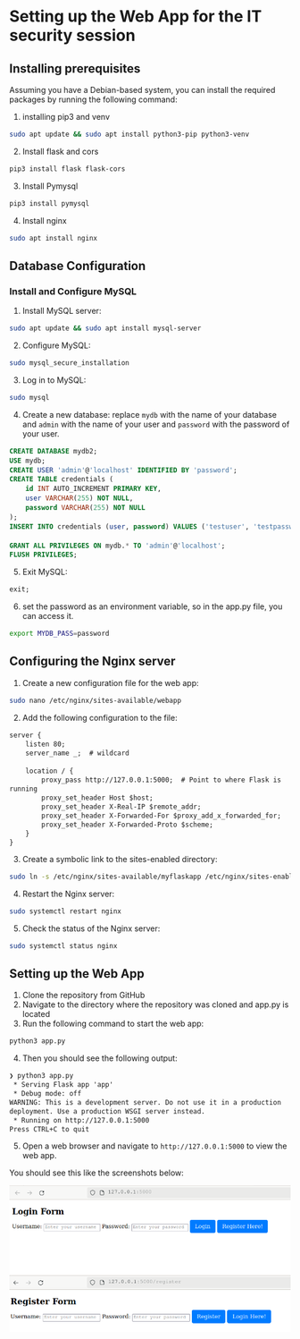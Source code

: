 
# Setting up the Web App for the IT security session

## Installing prerequisites
Assuming you have a Debian-based system, you can install the required packages by running the following command:

1. installing pip3 and venv
```bash
sudo apt update && sudo apt install python3-pip python3-venv
```
2. Install flask and cors
```bash
pip3 install flask flask-cors
```
3. Install Pymysql
```bash
pip3 install pymysql
```
4. Install nginx
```bash
sudo apt install nginx
```



## Database Configuration

### Install and Configure MySQL

1. Install MySQL server:

```bash
sudo apt update && sudo apt install mysql-server
```
2. Configure MySQL:

```bash
sudo mysql_secure_installation
```
3. Log in to MySQL:

```bash
sudo mysql
```
4. Create a new database:
   replace `mydb` with the name of your database and `admin` with the name of your user and `password` with the password of your user.
```sql
CREATE DATABASE mydb2;
USE mydb;
CREATE USER 'admin'@'localhost' IDENTIFIED BY 'password';
CREATE TABLE credentials (
    id INT AUTO_INCREMENT PRIMARY KEY,
    user VARCHAR(255) NOT NULL,
    password VARCHAR(255) NOT NULL
);
INSERT INTO credentials (user, password) VALUES ('testuser', 'testpassword');

GRANT ALL PRIVILEGES ON mydb.* TO 'admin'@'localhost';
FLUSH PRIVILEGES;
```
5. Exit MySQL:

```sql
exit;
```

6. set the password as an environment variable, so in the app.py file, you can access it.
```bash
export MYDB_PASS=password
```
## Configuring the Nginx server

1. Create a new configuration file for the web app:
```bash
sudo nano /etc/nginx/sites-available/webapp
```

2. Add the following configuration to the file:
```nginx
server {
    listen 80;
    server_name _;  # wildcard

    location / {
        proxy_pass http://127.0.0.1:5000;  # Point to where Flask is running
        proxy_set_header Host $host;
        proxy_set_header X-Real-IP $remote_addr;
        proxy_set_header X-Forwarded-For $proxy_add_x_forwarded_for;
        proxy_set_header X-Forwarded-Proto $scheme;
    }
}
```
3. Create a symbolic link to the sites-enabled directory:
```bash
sudo ln -s /etc/nginx/sites-available/myflaskapp /etc/nginx/sites-enabled
```
4. Restart the Nginx server:
```bash
sudo systemctl restart nginx
```
5. Check the status of the Nginx server:
```bash
sudo systemctl status nginx
```

## Setting up the Web App

1. Clone the repository from GitHub
2. Navigate to the directory where the repository was cloned and app.py is located
3. Run the following command to start the web app:
```bash
python3 app.py
```
4. Then you should see the following output:
```
❯ python3 app.py
 * Serving Flask app 'app'
 * Debug mode: off
WARNING: This is a development server. Do not use it in a production deployment. Use a production WSGI server instead.
 * Running on http://127.0.0.1:5000
Press CTRL+C to quit
```
5. Open a web browser and navigate to `http://127.0.0.1:5000` to view the web app.

You should see this like the screenshots below:

![Login Page](Documentation/Screenshot%20from%202024-04-29%2022-21-07.png)
![Register Page](Documentation/Screenshot%20from%202024-04-29%2022-21-55.png)
